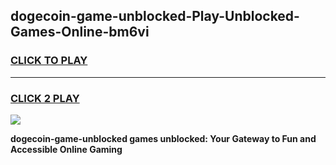 
## dogecoin-game-unblocked-Play-Unblocked-Games-Online-bm6vi
<h3>
<a href="https://premium76.site?title=dogecoin-game-unblocked&ref=25A">CLICK TO PLAY</a></h3>
<hr>

<h3>
<a href="https://premium76.site?title=dogecoin-game-unblocked&ref=25A">CLICK 2 PLAY</a>
  
</h3>

<a href="https://premium76.site?title=dogecoin-game-unblocked&ref=25A"><img src="https://clearcache.store/games.png"></a>


**dogecoin-game-unblocked games unblocked: Your Gateway to Fun and Accessible Online Gaming**
